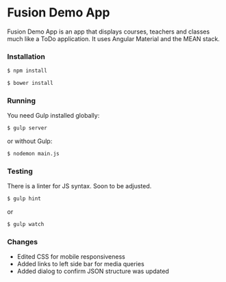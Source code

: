 # Fusion Demo App

Fusion Demo App is an app that displays courses, teachers and classes much like a ToDo application. It uses Angular Material and the MEAN stack.

### Installation

```sh
$ npm install
```

```sh
$ bower install
```

### Running
You need Gulp installed globally:
```sh
$ gulp server
```
or without Gulp:
```sh
$ nodemon main.js
```

### Testing
There is a linter for JS syntax. Soon to be adjusted.
```sh
$ gulp hint
```
or
```sh
$ gulp watch
```

### Changes

  - Edited CSS for mobile responsiveness
  - Added links to left side bar for media queries
  - Added dialog to confirm JSON structure was updated
